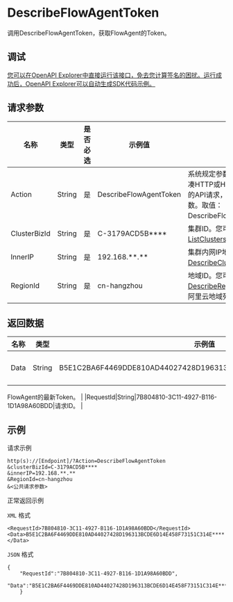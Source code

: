 # DescribeFlowAgentToken

调用DescribeFlowAgentToken，获取FlowAgent的Token。

## 调试

[您可以在OpenAPI Explorer中直接运行该接口，免去您计算签名的困扰。运行成功后，OpenAPI Explorer可以自动生成SDK代码示例。](https://api.aliyun.com/#product=Emr&api=DescribeFlowAgentToken&type=RPC&version=2016-04-08)

## 请求参数

|名称|类型|是否必选|示例值|描述|
|--|--|----|---|--|
|Action|String|是|DescribeFlowAgentToken|系统规定参数。对于您自行拼凑HTTP或HTTPS URL发起的API请求，该参数为必选参数。取值：DescribeFlowAgentToken。 |
|ClusterBizId|String|是|C-3179ACD5B\*\*\*\*|集群ID。您可以调用[ListClusters](~~28147~~)查看集群的ID。 |
|InnerIP|String|是|192.168.\*\*.\*\*|集群内网IP地址。您可以调用[DescribeClusterV2](~~28144~~)查看。 |
|RegionId|String|是|cn-hangzhou|地域ID。您可以调用[DescribeRegions](~~25609~~)查看最新的阿里云地域列表。 |

## 返回数据

|名称|类型|示例值|描述|
|--|--|---|--|
|Data|String|B5E1C2BA6F4469DDE810AD44027428D196313BCDE6D14E458F73151C314E\*\*\*\*|返回结果。

 FlowAgent的最新Token。 |
|RequestId|String|7B804810-3C11-4927-B116-1D1A98A60BDD|请求ID。 |

## 示例

请求示例

```
http(s)://[Endpoint]/?Action=DescribeFlowAgentToken
&clusterBizId=C-3179ACD5B****
&innerIP=192.168.**.**
&RegionId=cn-hangzhou
&<公共请求参数>
```

正常返回示例

`XML` 格式

```
<RequestId>7B804810-3C11-4927-B116-1D1A98A60BDD</RequestId>
<Data>B5E1C2BA6F4469DDE810AD44027428D196313BCDE6D14E458F73151C314E****</Data>
```

`JSON` 格式

```
{
    "RequestId":"7B804810-3C11-4927-B116-1D1A98A60BDD",
    "Data":"B5E1C2BA6F4469DDE810AD44027428D196313BCDE6D14E458F73151C314E****"
    }
```

